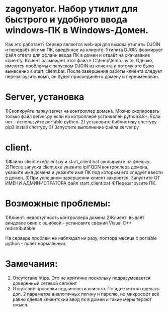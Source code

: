 # zagonyator. Набор утилит для быстрого и удобного ввода windows-ПК в Windows-Домен.
Как это работает? Сервер является web-api для вызова утилиты DJOIN и передаёт ей имя ПК, введённое на клиенте. Утилита DJOIN формирует файл ответа для офлайн ввода ПК в домен и отдаёт на скачивание клиенту.
Клиент размещает этот файл в C:\temp\temp.invite. Однако, имеются проблемы с запуском DJOIN из клиента и потому это было вынесенно в start_client.bat. После завершения работы клиента следует перезагрузить комп, он будет присоединён к домену и переименован.


# Server, установка
1)Скопируйте папку server на контроллер домена. Можно скопировать только файл server.py если на котроллере установлен python3.8+. Если нет - используйте portable python.
2) установите библиотеку cherrypy - pip3 install cherrypy
3) Запустите выполнение файла server.py

# client.
1)Файлы client.exe/client.py и start_client.bat скопируйте на флешку.  
2)После запуска client.exe укажите ip/FQDN контроллера домена, укажите имя домена и укажите имя ПК под которым его следует ввести в домен.
3)При успешном завершении клиент закроется. Запустите ОТ ИМЕНИ АДМИНИСТРАТОРА файл start_client.bat
4)Перезагрузите ПК.

# Возможные проблемы:
1)Клиент: недоступность контроллера домена
2)Клиент: выдаёт виндовое окно с ошибкой - установите свежий Visual C++ redistributable.

На сервере проблем не наблюдал ни разу, полтора месяца с portable python - полёт нормальный.
# Замечания:
1) Отсутствие https. Это не критично поскольку подразумевается доверенный сетевой сегмент
2) Отсутсвие проверки подлинности клиента. По идее можно сделать доп. 2 параметра аналогичных логину и паролю, но микрософт всё равно сделал клиентский ввод пк в домен и такие меры теряют смысл.

